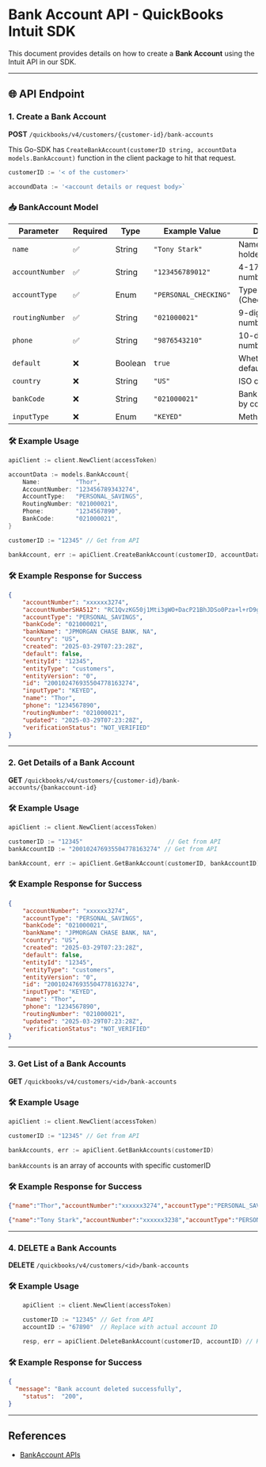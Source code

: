 # Bank Account API - QuickBooks Intuit SDK

This document provides details on how to create a **Bank Account** using the Intuit API in our SDK.

---

## 🌐 API Endpoint

### **1. Create a Bank Account**

**POST** `/quickbooks/v4/customers/{customer-id}/bank-accounts`

This Go-SDK has `CreateBankAccount(customerID string, accountData models.BankAccount)` function in the client package to hit that request.

```go
customerID := '< of the customer>'

accoundData := '<account details or request body>`
```

### 📥 BankAccount Model

| Parameter       | Required | Type    | Example Value         | Description                         |
| --------------- | -------- | ------- | --------------------- | ----------------------------------- |
| `name`          | ✅       | String  | `"Tony Stark"`        | Name of account holder              |
| `accountNumber` | ✅       | String  | `"123456789012"`      | 4-17 digit account number           |
| `accountType`   | ✅       | Enum    | `"PERSONAL_CHECKING"` | Type of account (Checking/Savings)  |
| `routingNumber` | ✅       | String  | `"021000021"`         | 9-digit routing number              |
| `phone`         | ✅       | String  | `"9876543210"`        | 10-digit phone number               |
| `default`       | ❌       | Boolean | `true`                | Whether this is the default account |
| `country`       | ❌       | String  | `"US"`                | ISO country code                    |
| `bankCode`      | ❌       | String  | `"021000021"`         | Bank code (varies by country)       |
| `inputType`     | ❌       | Enum    | `"KEYED"`             | Method of input                     |

### 🛠 Example Usage

```go
apiClient := client.NewClient(accessToken)

accountData := models.BankAccount{
	Name:          "Thor",
	AccountNumber: "123456789343274",
	AccountType:   "PERSONAL_SAVINGS",
	RoutingNumber: "021000021",
	Phone:         "1234567890",
	BankCode:      "021000021",
}

customerID := "12345" // Get from API

bankAccount, err := apiClient.CreateBankAccount(customerID, accountData)
```

### 🛠 Example Response for Success

```json
{
    "accountNumber": "xxxxxx3274",
    "accountNumberSHA512": "RC1QvzKG50j1Mti3gWO+DacP21BhJDSo0Pza+l+rD9gUpzDvC2Eba/b6bDbeU7xhpMUuGPnBHyVj/nDoHtM9RA==",
    "accountType": "PERSONAL_SAVINGS",
    "bankCode": "021000021",
    "bankName": "JPMORGAN CHASE BANK, NA",
    "country": "US",
    "created": "2025-03-29T07:23:28Z",
    "default": false,
    "entityId": "12345",
    "entityType": "customers",
    "entityVersion": "0",
    "id": "200102476935504778163274",
    "inputType": "KEYED",
    "name": "Thor",
    "phone": "1234567890",
    "routingNumber": "021000021",
    "updated": "2025-03-29T07:23:28Z",
    "verificationStatus": "NOT_VERIFIED"
}
```

---

### **2. Get Details of a Bank Account**

**GET** `/quickbooks/v4/customers/{customer-id}/bank-accounts/{bankaccount-id}`


### 🛠 Example Usage

```go
apiClient := client.NewClient(accessToken)

customerID := "12345"                        // Get from API
bankAccountID := "200102476935504778163274" // Get from API

bankAccount, err := apiClient.GetBankAccount(customerID, bankAccountID)
```

### 🛠 Example Response for Success

```json
{
    "accountNumber": "xxxxxx3274",
    "accountType": "PERSONAL_SAVINGS",
    "bankCode": "021000021",
    "bankName": "JPMORGAN CHASE BANK, NA",
    "country": "US",
    "created": "2025-03-29T07:23:28Z",
    "default": false,
    "entityId": "12345",
    "entityType": "customers",
    "entityVersion": "0",
    "id": "200102476935504778163274",
    "inputType": "KEYED",
    "name": "Thor",
    "phone": "1234567890",
    "routingNumber": "021000021",
    "updated": "2025-03-29T07:23:28Z",
    "verificationStatus": "NOT_VERIFIED"
}
```

---

### **3. Get List of a Bank Accounts**

**GET** `/quickbooks/v4/customers/<id>/bank-accounts`

### 🛠 Example Usage

```go
apiClient := client.NewClient(accessToken)

customerID := "12345" // Get from API

bankAccounts, err := apiClient.GetBankAccounts(customerID)
```

`bankAccounts` is an array of accounts with specific customerID

### 🛠 Example Response for Success

```json
{"name":"Thor","accountNumber":"xxxxxx3274","accountType":"PERSONAL_SAVINGS","routingNumber":"021000021","phone":"1234567890","bankCode":"021000021","country":"US","inputType":"KEYED"}

{"name":"Tony Stark","accountNumber":"xxxxxx3238","accountType":"PERSONAL_SAVINGS","routingNumber":"021000021","phone":"7534261890","bankCode":"021000021","country":"US","inputType":"KEYED"}
```

---

### **4. DELETE a Bank Accounts**

**DELETE** `/quickbooks/v4/customers/<id>/bank-accounts`

### 🛠 Example Usage

```go
	apiClient := client.NewClient(accessToken)

	customerID := "12345" // Get from API
	accountID := "67890"  // Replace with actual account ID

	resp, err = apiClient.DeleteBankAccount(customerID, accountID) // Replace with actual account ID
```

### 🛠 Example Response for Success

```json
{
  "message": "Bank account deleted successfully",
	"status":  "200",
}
```

---

## References

-   [BankAccount APIs](https://developer.intuit.com/app/developer/qbpayments/docs/api/resources/all-entities/bankaccounts)
